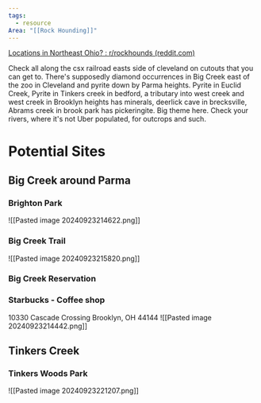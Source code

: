 ```yaml
---
tags:
  - resource
Area: "[[Rock Hounding]]"
---
```

[Locations in Northeast Ohio? : r/rockhounds (reddit.com)](https://www.reddit.com/r/rockhounds/comments/ycu64x/locations_in_northeast_ohio/)

Check all along the csx railroad easts side of cleveland on cutouts that you can get to. There's supposedly diamond occurrences in Big Creek east of the zoo in Cleveland and pyrite down by Parma heights. Pyrite in Euclid Creek, Pyrite in Tinkers creek in bedford, a tributary into west creek and west creek in Brooklyn heights has minerals, deerlick cave in brecksville, Abrams creek in brook park has pickeringite. Big theme here. Check your rivers, where it's not Uber populated, for outcrops and such.


# Potential Sites

## Big Creek around Parma

### Brighton Park
 
 ![[Pasted image 20240923214622.png]]

### Big Creek Trail

![[Pasted image 20240923215820.png]]

### Big Creek Reservation
 
 
### Starbucks - Coffee shop
10330 Cascade Crossing
Brooklyn, OH 44144
![[Pasted image 20240923214442.png]]


## Tinkers Creek

### Tinkers Woods Park

![[Pasted image 20240923221207.png]]